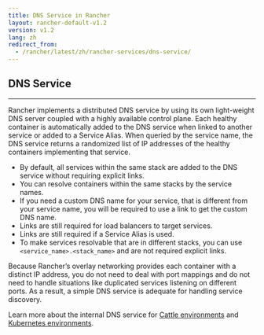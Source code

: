 ```yaml
---
title: DNS Service in Rancher
layout: rancher-default-v1.2
version: v1.2
lang: zh
redirect_from:
  - /rancher/latest/zh/rancher-services/dns-service/
---
```


## DNS Service
---

Rancher implements a distributed DNS service by using its own light-weight DNS server coupled with a highly available control plane. Each healthy container is automatically added to the DNS service when linked to another service or added to a Service Alias. When queried by the service name, the DNS service returns a randomized list of IP addresses of the healthy containers implementing that service.

* By default, all services within the same stack are added to the DNS service without requiring explicit links.
* You can resolve containers within the same stacks by the service names.
* If you need a custom DNS name for your service, that is different from your service name, you will be required to use a link to get the custom DNS name.
* Links are still required for load balancers to target services.
* Links are still required if a Service Alias is used.
* To make services resolvable that are in different stacks, you can use `<service_name>.<stack_name>` and are not required explicit links.

Because Rancher’s overlay networking provides each container with a distinct IP address, you do not need to deal with port mappings and do not need to handle situations like duplicated services listening on different ports. As a result, a simple DNS service is adequate for handling service discovery.

Learn more about the internal DNS service for [Cattle environments]({{site.baseurl}}/rancher/{{page.version}}/{{page.lang}}/cattle/internal-dns-service/) and [Kubernetes environments]({{site.baseurl}}/rancher/{{page.version}}/{{page.lang}}/kubernetes/k8s-internal-dns-service/).
